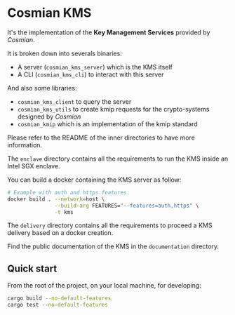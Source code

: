 # Cosmian KMS

It's the implementation of the **Key Management Services** provided by *Cosmian*.

It is broken down into severals binaries:
- A server (`cosmian_kms_server`) which is the KMS itself
- A CLI (`cosmian_kms_cli`) to interact with this server

And also some libraries:
- `cosmian_kms_client` to query the server
- `cosmian_kms_utils` to create kmip requests for the crypto-systems designed by *Cosmian*
- `cosmian_kmip` which is an implementation of the kmip standard

Please refer to the README of the inner directories to have more information.

The `enclave` directory contains all the requirements to run the KMS inside an Intel SGX enclave.

You can build a docker containing the KMS server as follow:

```sh
# Example with auth and https features
docker build . --network=host \
               --build-arg FEATURES="--features=auth,https" \
               -t kms 
```

The `delivery` directory contains all the requirements to proceed a KMS delivery based on a docker creation.

Find the public documentation of the KMS in the `documentation` directory.

## Quick start

From the root of the project, on your local machine, for developing:

```sh
cargo build --no-default-features
cargo test --no-default-features
```